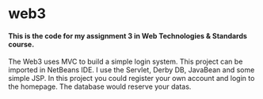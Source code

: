 # web3

#### This is the code for my assignment 3 in Web Technologies & Standards course.

The Web3 uses MVC to build a simple login system. This project can be imported in NetBeans IDE.
I use the Servlet, Derby DB, JavaBean and some simple JSP.
In this project you could register your own account and login to the homepage. The database would reserve your datas.
